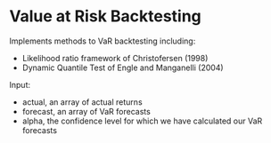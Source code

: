 # Value at Risk Backtesting

Implements methods to VaR backtesting including:

- Likelihood ratio framework of Christofersen (1998)
- Dynamic Quantile Test of Engle and Manganelli (2004)

Input:
- actual, an array of actual returns
- forecast, an array of VaR forecasts
- alpha, the confidence level for which we have calculated our VaR forecasts
